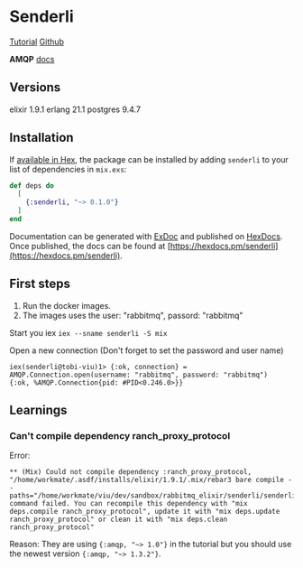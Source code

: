 # Senderli

[Tutorial](https://www.rabbitmq.com/tutorials/tutorial-one-elixir.html)
[Github](https://github.com/rabbitmq/rabbitmq-tutorials/tree/master/elixir)

**AMQP**
[docs](https://hexdocs.pm/amqp/readme.html)

## Versions
elixir         1.9.1
erlang         21.1
postgres       9.4.7

## Installation

If [available in Hex](https://hex.pm/docs/publish), the package can be installed
by adding `senderli` to your list of dependencies in `mix.exs`:

```elixir
def deps do
  [
    {:senderli, "~> 0.1.0"}
  ]
end
```

Documentation can be generated with [ExDoc](https://github.com/elixir-lang/ex_doc)
and published on [HexDocs](https://hexdocs.pm). Once published, the docs can
be found at [https://hexdocs.pm/senderli](https://hexdocs.pm/senderli).

## First steps
1. Run the docker images.
2. The images uses the user: "rabbitmq", passord: "rabbitmq"

Start you iex
`iex --sname senderli -S mix`

Open a new connection (Don't forget to set the password and user name)
```
iex(senderli@tobi-viu)1> {:ok, connection} = AMQP.Connection.open(username: "rabbitmq", password: "rabbitmq")
{:ok, %AMQP.Connection{pid: #PID<0.246.0>}}
```

## Learnings
### Can't compile dependency ranch_proxy_protocol
Error:
```
** (Mix) Could not compile dependency :ranch_proxy_protocol, "/home/workmate/.asdf/installs/elixir/1.9.1/.mix/rebar3 bare compile --paths="/home/workmate/viu/dev/sandbox/rabbitmq_elixir/senderli/senderli/_build/dev/lib/*/ebin"" command failed. You can recompile this dependency with "mix deps.compile ranch_proxy_protocol", update it with "mix deps.update ranch_proxy_protocol" or clean it with "mix deps.clean ranch_proxy_protocol"
```

Reason:
They are using `{:amqp, "~> 1.0"}` in the tutorial but you should use the newest version `{:amqp, "~> 1.3.2"}`.